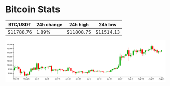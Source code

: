 # Bitcoin Stats

BTC/USDT|24h change|24h high|24h low|
|---|---|---|---|
|$11788.76|1.89%|$11808.75|$11514.13|

<img src="./chart.svg">
